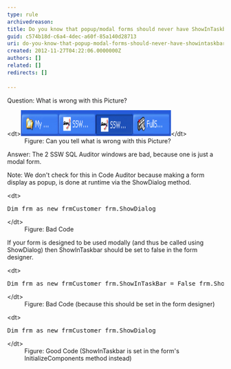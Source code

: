 ```yaml
---
type: rule
archivedreason: 
title: Do you know that popup/modal forms should never have ShowInTaskbar=True?
guid: c574b18d-c6a4-4dec-a60f-85a140d28713
uri: do-you-know-that-popup-modal-forms-should-never-have-showintaskbartrue
created: 2012-11-27T04:22:06.0000000Z
authors: []
related: []
redirects: []

---
```


Question: What is wrong with this Picture?
<dl class="image">&lt;dt&gt;<img alt="Modal Form in Taskbar" src="../../assets/ShowInTaskBar.jpg" width="349" height="60">&lt;/dt&gt;
<dd>Figure: Can you tell what is wrong with this Picture?</dd></dl>
<!--endintro-->

Answer: The 2 SSW SQL Auditor windows are bad, because one is just a modal form.

Note: We don't check for this in Code Auditor because making a form display as popup, is done at runtime via the ShowDialog method.
<dl class="badCode">&lt;dt&gt;<pre>Dim frm as new frmCustomer frm.ShowDialog</pre>&lt;/dt&gt; <dd>Figure: Bad Code</dd></dl>
If your form is designed to be used modally (and thus be called using ShowDialog) then ShowInTaskbar should be set to false in the form designer.
<dl class="badCode">&lt;dt&gt;<pre>Dim frm as new frmCustomer frm.ShowInTaskBar = False frm.ShowDialog</pre>&lt;/dt&gt; <dd>Figure: Bad Code (because this should be set in the form designer)</dd></dl> <dl class="goodCode">&lt;dt&gt;<pre>Dim frm as new frmCustomer frm.ShowDialog</pre>&lt;/dt&gt; <dd>Figure: Good Code (ShowInTaskbar is set in the form's InitializeComponents method instead)</dd></dl>
